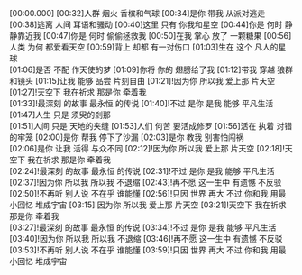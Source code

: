 [00:00.000]
[00:32]人群 烟火  香槟和气球
[00:34]是你 带我  从派对逃走
[00:38]逃离 人间  耳语和骚动
[00:40]这里 只有  你我和星空
[00:44]你是 何时  静静靠近我
[00:47]你是 何时  偷偷拯救我
[00:50]在我 掌心  放了 一颗糖果
[00:56]人类 为何  都爱看天空
[00:59]背上 却都  有一对伤口
[01:03]生在 这个  凡人的星球  
[01:06]是否 不配  作天使的梦
[01:09]你将 你的  翅膀给了我
[01:12]带我 穿越  狼群和镜头
[01:15]让我 能够  品尝 片刻自由
[01:21]!因为你 所以我  爱上那 片天空
[01:27]!天空下 我在祈求  那是你 牵着我  
[01:33]!最深刻 的故事  最永恒 的传说
[01:40]!不过 是你 是我 能够 平凡生活
[01:47]人生 只是  须臾的剎那   
[01:51]人间 只是  天地的夹缝
[01:53]人们 何苦  要活成修罗
[01:56]活在 执着  对错的牢笼
[02:00]是你 帮我  停下了沙漏
[02:03]是你 教我  别害怕闯祸  
[02:06]是你 让我  活得 与众不同
[02:12]!因为你 所以我  爱上那 片天空
[02:18]!天空下 我在祈求  那是你 牵着我  
[02:24]!最深刻 的故事  最永恒 的传说
[02:31]!不过 是你 是我 能够 平凡生活
[02:37]!因为你 所以我  所以我 不退缩
[02:43]!再不愿 这一生中  有遗憾 不反驳
[02:50]!不再听 别人说  不在乎 谁能懂
[02:56]!只因 世界 再大 不过 你和我 用最小回忆 堆成宇宙
[03:15]!因为你 所以我  爱上那 片天空
[03:21]!天空下 我在祈求  那是你 牵着我  
[03:27]!最深刻 的故事  最永恒 的传说
[03:34]!不过 是你 是我 能够 平凡生活
[03:40]!因为你 所以我  所以我 不退缩
[03:46]!再不愿 这一生中  有遗憾 不反驳
[03:53]!不再听 别人说  不在乎 谁能懂
[03:59]!只因 世界 再大 不过 你和我 用最小回忆 堆成宇宙